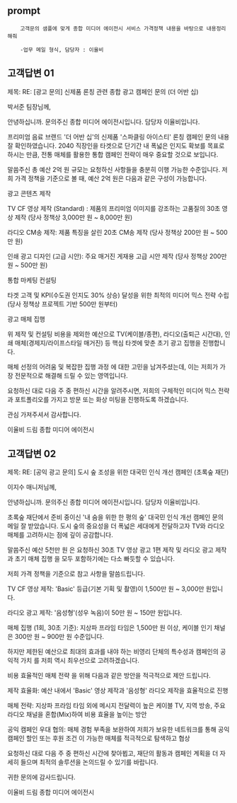 ## prompt
        고객문의 샘플에 맞게 종합 미디어 에이전시 서비스 가격정책 내용을 바탕으로 내용정리해줘

        -업무 메일 형식, 담당자 : 이율비



## 고객답변 01

제목: RE: [광고 문의] 신제품 론칭 관련 종합 광고 캠페인 문의 (더 어반 십)

박서준 팀장님께, 




안녕하십니까. 문의주신 종합 미디어 에이전시입니다.  담당자 이율비입니다.

프리미엄 음료 브랜드 '더 어반 십'의 신제품 '스파클링 아이스티' 론칭 캠페인  문의 내용 잘 확인하였습니다. 2040 직장인을 타겟으로 단기간 내 폭넓은 인지도 확보를 목표로 하시는 만큼,  전통 매체를 활용한 통합 캠페인 전략이 매우 중요할 것으로 보입니다.





말씀주신 총 예산 2억 원  규모는 요청하신 사항들을 충분히 이행 가능한 수준입니다. 저희 가격 정책을 기준으로 볼 때, 예산 2억 원은 다음과 같은 구성이 가능합니다.

광고 콘텐츠 제작


TV CF 영상 제작 (Standard) : 제품의 프리미엄 이미지를 강조하는 고품질의 30초 영상 제작 (당사 정책상 3,000만 원 ~ 8,000만 원) 



라디오 CM송 제작: 제품 특징을 살린 20초 CM송 제작 (당사 정책상 200만 원 ~ 500만 원)

인쇄 광고 디자인 (고급 시안): 주요 매거진 게재용 고급 시안 제작 (당사 정책상 200만 원 ~ 500만 원)


통합 마케팅 컨설팅 

타겟 고객 및 KPI(수도권 인지도 30% 상승)  달성을 위한 최적의 미디어 믹스 전략 수립 (당사 정책상 프로젝트 기반 500만 원부터)


광고 매체 집행

위 제작 및 컨설팅 비용을 제외한 예산으로 TV(케이블/종편), 라디오(출퇴근 시간대), 인쇄 매체(경제지/라이프스타일 매거진)  등 핵심 타겟에 맞춘 초기 광고 집행을 진행합니다.

매체 선정의 어려움 및 복잡한 집행 과정 에 대한 고민을 남겨주셨는데, 이는 저희가 가장 전문적으로 해결해 드릴 수 있는 영역입니다.


요청하신 대로  다음 주 중 편하신 시간을 알려주시면, 저희의 구체적인 미디어 믹스 전략과 포트폴리오를 가지고 방문 또는 화상 미팅을 진행하도록 하겠습니다.

관심 가져주셔서 감사합니다.

이율비 드림 종합 미디어 에이전시

## 고객답변 02
제목: RE: [공익 광고 문의] 도시 숲 조성을 위한 대국민 인식 개선 캠페인 (초록숲 재단)

이지수 매니저님께, 



안녕하십니까. 문의주신 종합 미디어 에이전시입니다.  담당자 이율비입니다.

초록숲 재단에서 준비 중이신 '내 숨을 위한 한 평의 숲' 대국민 인식 개선 캠페인  문의 메일 잘 받았습니다. 도시 숲의 중요성을 더 폭넓은 세대에게 전달하고자 TV와 라디오 매체를  고려하시는 점에 깊이 공감합니다.



말씀주신 예산 5천만 원 은 요청하신 30초 TV 영상 광고 1편 제작 및 라디오 광고 제작 과 초기 매체 집행 을 모두 포함하기에는 다소 빠듯할 수 있습니다.



저희 가격 정책을 기준으로 참고 사항을 말씀드립니다.

TV CF 영상 제작: 'Basic' 등급(기본 기획 및 촬영)이 1,500만 원 ~ 3,000만 원입니다.

라디오 광고 제작: '음성형'(성우 녹음)이 50만 원 ~ 150만 원입니다.

매체 집행 (1회, 30초 기준): 지상파 프라임 타임은 1,500만 원 이상, 케이블 인기 채널은 300만 원 ~ 900만 원 수준입니다.

하지만 제한된 예산으로 최대의 효과를 내야 하는 비영리 단체의 특수성과 캠페인의 공익적 가치 를 저희 역시 최우선으로 고려하겠습니다.



비용 효율적인 매체 전략 을 위해 다음과 같은 방안을 적극적으로 제안 드립니다.

제작 효율화: 예산 내에서 'Basic' 영상 제작과 '음성형' 라디오 제작을 효율적으로 진행

매체 전략: 지상파 프라임 타임 외에 메시지 전달력이 높은 케이블 TV, 지역 방송, 주요 라디오 채널을 혼합(Mix)하여 비용 효율을 높이는 방안


공익 캠페인 우대 협의: 매체 경험 부족을 보완하여 저희가 보유한 네트워크를 통해 공익 캠페인 할인 또는 후원 조건 이 가능한 매체를 적극적으로 탐색하고 협상


요청하신 대로 다음 주 중 편하신 시간에 찾아뵙고, 재단의 활동과 캠페인 계획을  더 자세히 들으며 최적의 솔루션을 논의드릴 수 있기를 바랍니다.

귀한 문의에 감사드립니다.

이율비 드림 종합 미디어 에이전시
